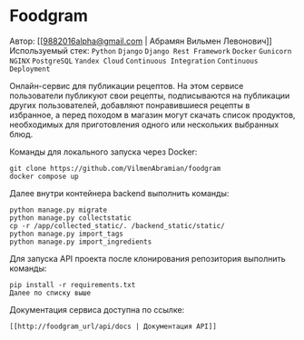 # Foodgram
Автор: [[9882016alpha@gmail.com | Абрамян Вильмен Левонович]]
Используемый стек:
`Python` `Django` `Django Rest Framework` `Docker` `Gunicorn` `NGINX` `PostgreSQL` `Yandex Cloud` `Continuous Integration` `Continuous Deployment`

Онлайн-сервис для публикации рецептов. На этом сервисе пользователи публикуют свои рецепты, подписываются на публикации других пользователей, добавляют понравившиеся рецепты в избранное, а перед походом в магазин могут скачать список продуктов, необходимых для приготовления одного или нескольких выбранных блюд.

Команды для локального запуска через Docker:
```
git clone https://github.com/VilmenAbramian/foodgram
docker compose up
```
Далее внутри контейнера backend выполнить команды:
```
python manage.py migrate
python manage.py collectstatic
cp -r /app/collected_static/. /backend_static/static/
python manage.py import_tags
python manage.py import_ingredients
```
Для запуска API проекта после клонирования репозитория выполнить команды:
```
pip install -r requirements.txt
Далее по списку выше
```
Документация сервиса доступна по ссылке:
```
[[http://foodgram_url/api/docs | Документация API]]
```